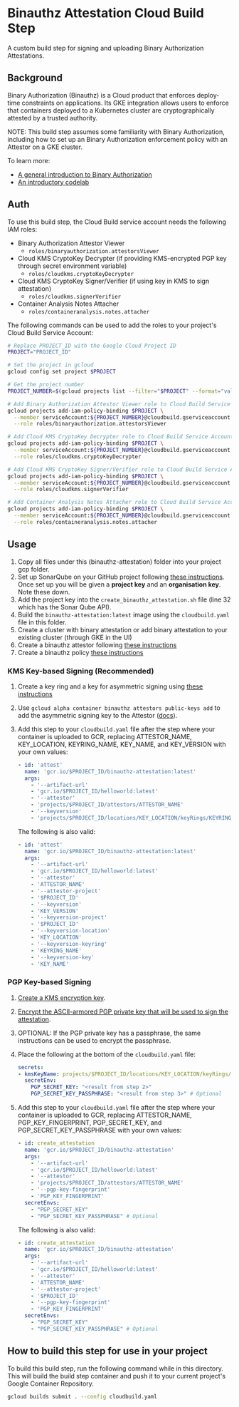 # Binauthz Attestation Cloud Build Step

A custom build step for signing and uploading Binary Authorization Attestations.

## Background

Binary Authorization (Binauthz) is a Cloud product that enforces deploy-time
constraints on applications. Its GKE integration allows users to enforce that
containers deployed to a Kubernetes cluster are cryptographically attested by a
trusted authority.

NOTE: This build step assumes some familiarity with Binary Authorization,
including how to set up an Binary Authorization enforcement policy with an
Attestor on a GKE cluster.

To learn more:

-   [A general introduction to Binary Authorization](https://cloud.google.com/binary-authorization/)
-   [An introductory codelab](https://codelabs.developers.google.com/codelabs/cloud-binauthz-intro/index.html#0)

## Auth

To use this build step, the Cloud Build service account needs the following IAM
roles:

-   Binary Authorization Attestor Viewer
    -   `roles/binaryauthorization.attestorsViewer`
-   Cloud KMS CryptoKey Decrypter (if providing KMS-encrypted PGP key through
    secret environment variable)
    -   `roles/cloudkms.cryptoKeyDecrypter`
-   Cloud KMS CryptoKey Signer/Verifier (if using key in KMS to sign
    attestation)
    -   `roles/cloudkms.signerVerifier`
-   Container Analysis Notes Attacher
    -   `roles/containeranalysis.notes.attacher`

The following commands can be used to add the roles to your project's Cloud
Build Service Account:

```bash
# Replace PROJECT_ID with the Google Cloud Project ID
PROJECT="PROJECT_ID"

# Set the project in gcloud
gcloud config set project $PROJECT

# Get the project number
PROJECT_NUMBER=$(gcloud projects list --filter="$PROJECT" --format="value(PROJECT_NUMBER)")

# Add Binary Authorization Attestor Viewer role to Cloud Build Service Account
gcloud projects add-iam-policy-binding $PROJECT \
  --member serviceAccount:${PROJECT_NUMBER}@cloudbuild.gserviceaccount.com \
  --role roles/binaryauthorization.attestorsViewer

# Add Cloud KMS CryptoKey Decrypter role to Cloud Build Service Account (PGP-based Signing)
gcloud projects add-iam-policy-binding $PROJECT \
  --member serviceAccount:${PROJECT_NUMBER}@cloudbuild.gserviceaccount.com \
  --role roles/cloudkms.cryptoKeyDecrypter

# Add Cloud KMS CryptoKey Signer/Verifier role to Cloud Build Service Account (KMS-based Signing)
gcloud projects add-iam-policy-binding $PROJECT \
  --member serviceAccount:${PROJECT_NUMBER}@cloudbuild.gserviceaccount.com \
  --role roles/cloudkms.signerVerifier

# Add Container Analysis Notes Attacher role to Cloud Build Service Account
gcloud projects add-iam-policy-binding $PROJECT \
  --member serviceAccount:${PROJECT_NUMBER}@cloudbuild.gserviceaccount.com \
  --role roles/containeranalysis.notes.attacher
```

## Usage

1. Copy all files under this (binauthz-attestation) folder into your project gcp folder.
2. Set up SonarQube on your GitHub project following [these instructions](https://github.com/GoogleCloudPlatform/cloud-builders-community/tree/master/sonarqube). Once set up 
you will be given a **project key** and an **organisation key**. Note these down.
3. Add the project key into the ``create_binauthz_attestation.sh`` file (line 32 which has the Sonar Qube API).
4. Build the ``binauthz-attestation:latest`` image using the ``cloudbuild.yaml`` file in this folder.
5. Create a cluster with binary attestation or add binary attestation to your existing cluster (through GKE in the UI)
6. Create a binauthz attestor following [these instructions](https://cloud.google.com/binary-authorization/docs/creating-attestors-cli)
7. Create a binauthz policy [these instructions](https://cloud.google.com/binary-authorization/docs/configuring-policy-cli)

### KMS Key-based Signing (Recommended)

1.  Create a key ring and a key for asymmetric signing using
    [these instructions](https://cloud.google.com/kms/docs/creating-asymmetric-keys)
2.  Use `gcloud alpha container binauthz attestors public-keys add` to add the
    asymmetric signing key to the Attestor
    ([docs](https://cloud.google.com/sdk/gcloud/reference/alpha/container/binauthz/attestors/public-keys/add)).
3.  Add this step to your `cloudbuild.yaml` file after the step where your
    container is uploaded to GCR, replacing ATTESTOR_NAME, KEY_LOCATION,
    KEYRING_NAME, KEY_NAME, and KEY_VERSION with your own values:

    ```yaml
    - id: 'attest'
      name: 'gcr.io/$PROJECT_ID/binauthz-attestation:latest'
      args:
        - '--artifact-url'
        - 'gcr.io/$PROJECT_ID/helloworld:latest'
        - '--attestor'
        - 'projects/$PROJECT_ID/attestors/ATTESTOR_NAME'
        - '--keyversion'
        - 'projects/$PROJECT_ID/locations/KEY_LOCATION/keyRings/KEYRING_NAME/cryptoKeys/KEY_NAME/cryptoKeyVersions/KEY_VERSION'
    ```

    The following is also valid:

    ```yaml
    - id: 'attest'
      name: 'gcr.io/$PROJECT_ID/binauthz-attestation:latest'
      args:
        - '--artifact-url'
        - 'gcr.io/$PROJECT_ID/helloworld:latest'
        - '--attestor'
        - 'ATTESTOR_NAME'
        - '--attestor-project'
        - '$PROJECT_ID'
        - '--keyversion'
        - 'KEY_VERSION'
        - '--keyversion-project'
        - '$PROJECT_ID'
        - '--keyversion-location'
        - 'KEY_LOCATION'
        - '--keyversion-keyring'
        - 'KEYRING_NAME'
        - '--keyversion-key'
        - 'KEY_NAME'
    ```

### PGP Key-based Signing

1.  [Create a KMS encryption key](https://cloud.google.com/cloud-build/docs/securing-builds/use-encrypted-secrets-credentials#creating_a_cloud_kms_keyring_and_cryptokey).
2.  [Encrypt the ASCII-armored PGP private key that will be used to sign the
    attestation](https://cloud.google.com/cloud-build/docs/securing-builds/use-encrypted-secrets-credentials#encrypting_an_environment_variable_using_the_cryptokey).
3.  OPTIONAL: If the PGP private key has a passphrase, the same instructions can
    be used to encrypt the passphrase.
4.  Place the following at the bottom of the `cloudbuild.yaml` file:

    ```yaml
    secrets:
    - kmsKeyName: projects/$PROJECT_ID/locations/KEY_LOCATION/keyRings/KEYRING_NAME/cryptoKeys/KEY_NAME
      secretEnv:
        PGP_SECRET_KEY: "<result from step 2>"
        PGP_SECRET_KEY_PASSPHRASE: "<result from step 3>" # Optional
    ```

5.  Add this step to your `cloudbuild.yaml` file after the step where your
    container is uploaded to GCR, replacing ATTESTOR_NAME, PGP_KEY_FINGERPRINT,
    PGP_SECRET_KEY, and PGP_SECRET_KEY_PASSPHRASE with your own values:

    ```yaml
    - id: create_attestation
      name: 'gcr.io/$PROJECT_ID/binauthz-attestation'
      args:
        - '--artifact-url'
        - 'gcr.io/$PROJECT_ID/helloworld:latest'
        - '--attestor'
        - 'projects/$PROJECT_ID/attestors/ATTESTOR_NAME'
        - '--pgp-key-fingerprint'
        - 'PGP_KEY_FINGERPRINT'
      secretEnvs:
        - "PGP_SECRET_KEY"
        - "PGP_SECRET_KEY_PASSPHRASE" # Optional
    ```

    The following is also valid:

    ```yaml
    - id: create_attestation
      name: 'gcr.io/$PROJECT_ID/binauthz-attestation'
      args:
        - '--artifact-url'
        - 'gcr.io/$PROJECT_ID/helloworld:latest'
        - '--attestor'
        - 'ATTESTOR_NAME'
        - '--attestor-project'
        - '$PROJECT_ID'
        - '--pgp-key-fingerprint'
        - 'PGP_KEY_FINGERPRINT'
      secretEnvs:
        - "PGP_SECRET_KEY"
        - "PGP_SECRET_KEY_PASSPHRASE" # Optional
    ```

## How to build this step for use in your project

To build this build step, run the following command while in this directory.
This will build the build step container and push it to your current project's
Google Container Repository.

```bash
gcloud builds submit . --config cloudbuild.yaml
```

